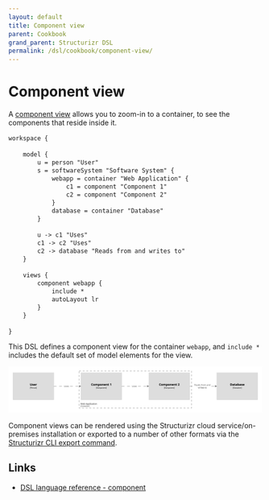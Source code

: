 ```yaml
---
layout: default
title: Component view
parent: Cookbook
grand_parent: Structurizr DSL
permalink: /dsl/cookbook/component-view/
---
```


# Component view

A [component view](https://c4model.com/#ComponentDiagram) allows you to zoom-in to a container, to see the components that reside inside it.

```
workspace {

    model {
        u = person "User"
        s = softwareSystem "Software System" {
            webapp = container "Web Application" {
                c1 = component "Component 1"    
                c2 = component "Component 2"    
            }
            database = container "Database"
        }

        u -> c1 "Uses"
        c1 -> c2 "Uses"
        c2 -> database "Reads from and writes to"
    }

    views {
        component webapp {
            include *
            autoLayout lr
        }
    }
    
}
```

This DSL defines a component view for the container `webapp`, and `include *` includes the default set of model elements for the view.

[![](example-1.png)](http://structurizr.com/dsl?src=https://docs.structurizr.com/dsl/cookbook/component-view/example-1.dsl)

Component views can be rendered using the Structurizr cloud service/on-premises installation or exported to a number of other formats via the [Structurizr CLI export command](https://github.com/structurizr/cli/blob/master/docs/export.md).

## Links

- [DSL language reference - component](/dsl/language#component-view)